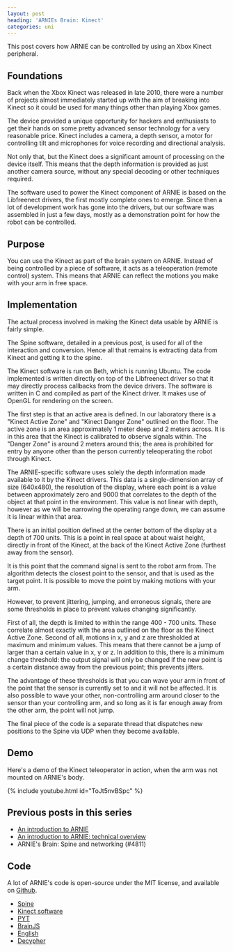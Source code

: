 ```yaml
---
layout: post
heading: 'ARNIEs Brain: Kinect'
categories: uni
---
```


This post covers how ARNIE can be controlled by using an Xbox Kinect peripheral.

<!-- Replace missing image from http://media.chris-alexander.co.uk/wp-content/uploads/2011/02/kinect.jpg -->

## Foundations

Back when the Xbox Kinect was released in late 2010, there were a number of projects almost immediately started up with the aim of breaking into Kinect so it could be used for many things other than playing Xbox games.

The device provided a unique opportunity for hackers and enthusiasts to get their hands on some pretty advanced sensor technology for a very reasonable price. Kinect includes a camera, a depth sensor, a motor for controlling tilt and microphones for voice recording and directional analysis.

Not only that, but the Kinect does a significant amount of processing on the device itself. This means that the depth information is provided as just another camera source, without any special decoding or other techniques required.

The software used to power the Kinect component of ARNIE is based on the Libfreenect drivers, the first mostly complete ones to emerge. Since then a lot of development work has gone into the drivers, but our software was assembled in just a few days, mostly as a demonstration point for how the robot can be controlled.

## Purpose

You can use the Kinect as part of the brain system on ARNIE. Instead of being controlled by a piece of software, it acts as a teleoperation (remote control) system. This means that ARNIE can reflect the motions you make with your arm in free space.

## Implementation

The actual process involved in making the Kinect data usable by ARNIE is fairly simple.

The Spine software, detailed in a previous post, is used for all of the interaction and conversion. Hence all that remains is extracting data from Kinect and getting it to the spine.

The Kinect software is run on Beth, which is running Ubuntu. The code implemented is written directly on top of the Libfreenect driver so that it may directly process callbacks from the device drivers. The software is written in C and compiled as part of the Kinect driver. It makes use of OpenGL for rendering on the screen.

The first step is that an active area is defined. In our laboratory there is a "Kinect Active Zone" and "Kinect Danger Zone" outlined on the floor. The active zone is an area approximately 1 meter deep and 2 meters across. It is in this area that the Kinect is calibrated to observe signals within. The "Danger Zone" is around 2 meters around this; the area is prohibited for entry by anyone other than the person currently teleoperating the robot through Kinect.

The ARNIE-specific software uses solely the depth information made available to it by the Kinect drivers. This data is a single-dimension array of size (640x480), the resolution of the display, where each point is a value between approximately zero and 9000 that correlates to the depth of the object at that point in the environment. This value is not linear with depth, however as we will be narrowing the operating range down, we can assume it is linear within that area.

There is an initial position defined at the center bottom of the display at a depth of 700 units. This is a point in real space at about waist height, directly in front of the Kinect, at the back of the Kinect Active Zone (furthest away from the sensor).

It is this point that the command signal is sent to the robot arm from. The algorithm detects the closest point to the sensor, and that is used as the target point. It is possible to move the point by making motions with your arm.

However, to prevent jittering, jumping, and erroneous signals, there are some thresholds in place to prevent values changing significantly.

First of all, the depth is limited to within the range 400 - 700 units. These correlate almost exactly with the area outlined on the floor as the Kinect Active Zone. Second of all, motions in x, y and z are thresholded at maximum and minimum values. This means that there cannot be a jump of larger than a certain value in x, y or z. In addition to this, there is a minimum change threshold: the output signal will only be changed if the new point is a certain distance away from the previous point; this prevents jitters.

The advantage of these thresholds is that you can wave your arm in front of the point that the sensor is currently set to and it will not be affected. It is also possible to wave your other, non-controlling arm around closer to the sensor than your controlling arm, and so long as it is far enough away from the other arm, the point will not jump.

The final piece of the code is a separate thread that dispatches new positions to the Spine via UDP when they become available.

## Demo

Here's a demo of the Kinect teleoperator in action, when the arm was not mounted on ARNIE's body.

{% include youtube.html id="ToJt5nvBSpc" %}

## Previous posts in this series

* [An introduction to ARNIE](/on-engineering/uni/an-introduction-to-arnie/)
* [An introduction to ARNIE: technical overview](/on-engineering/uni/an-introduction-to-arnie-technical-overview/)
* ARNIE's Brain: Spine and networking (#4811)

## Code

A lot of ARNIE's code is open-source under the MIT license, and available on [Github](https://github.com/arnie-robot).

* [Spine](https://github.com/arnie-robot/Spine)
* [Kinect software](https://github.com/chrisalexander/libfreenect)
* [PYT](https://github.com/arnie-robot/PYT)
* [BrainJS](https://github.com/arnie-robot/BrainJS)
* [English](https://github.com/arnie-robot/English)
* [Decypher](https://github.com/arnie-robot/Decypher)

 
